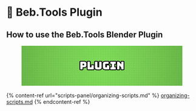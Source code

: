# 🔌 Beb.Tools Plugin

## How to use the Beb.Tools Blender Plugin

<figure><img src="../.gitbook/assets/plugin.jpg" alt=""><figcaption></figcaption></figure>

{% content-ref url="scripts-panel/organizing-scripts.md" %}
[organizing-scripts.md](scripts-panel/organizing-scripts.md)
{% endcontent-ref %}
